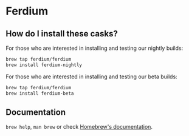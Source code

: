 # Ferdium

## How do I install these casks?

For those who are interested in installing and testing our nightly builds:

```bash
brew tap ferdium/ferdium
brew install ferdium-nightly
```

For those who are interested in installing and testing our beta builds:

```bash
brew tap ferdium/ferdium
brew install ferdium-beta
```

## Documentation

`brew help`, `man brew` or check [Homebrew's documentation](https://docs.brew.sh).
